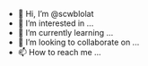 - 👋 Hi, I’m @scwblolat
- 👀 I’m interested in ...
- 🌱 I’m currently learning ...
- 💞️ I’m looking to collaborate on ...
- 📫 How to reach me ...

<!---
scwblolat/scwblolat is a ✨ special ✨ repository because its `README.md` (this file) appears on your GitHub profile.
You can click the Preview link to take a look at your changes.
--->

